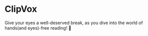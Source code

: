 # ClipVox
Give your eyes a well-deserved break, as you dive into the world of hands(and eyes)-free reading! 🎉
